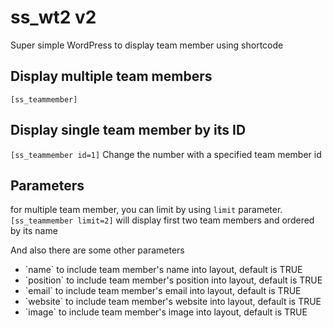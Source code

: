 # ss_wt2 v2

Super simple WordPress to display team member using shortcode

## Display multiple team members
`[ss_teammember]`

## Display single team member by its ID
`[ss_teammember id=1]`
Change the number with a specified team member id

## Parameters
for multiple team member, you can limit by using `limit` parameter.
`[ss_teammember limit=2]` will display first two team members and ordered by its name

And also there are some other parameters
<ul>
<li>`name` to include team member's name into layout, default is TRUE</li>
<li>`position` to include team member's position into layout, default is TRUE</li>
<li>`email` to include team member's email into layout, default is TRUE</li>
<li>`website` to include team member's website into layout, default is TRUE</li>
<li>`image` to include team member's image into layout, default is TRUE</li>
</ul>
